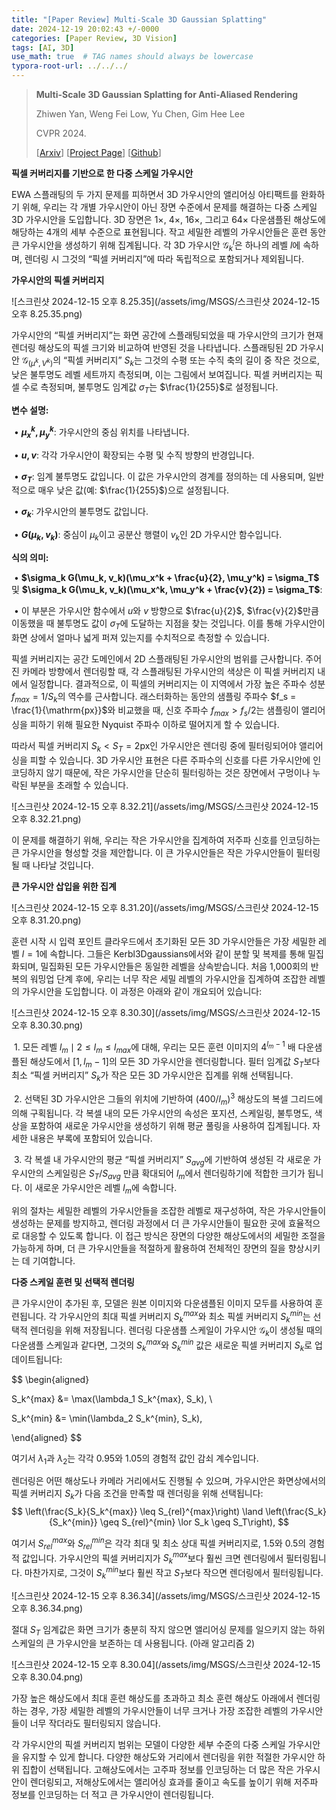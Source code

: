 ```yaml
---
title: "[Paper Review] Multi-Scale 3D Gaussian Splatting"
date: 2024-12-19 20:02:43 +/-0000
categories: [Paper Review, 3D Vision]
tags: [AI, 3D]   
use_math: true  # TAG names should always be lowercase
typora-root-url: ../../../
---
```


> **Multi-Scale 3D Gaussian Splatting for Anti-Aliased Rendering**
>
> Zhiwen Yan, Weng Fei Low, Yu Chen, Gim Hee Lee
>
> CVPR 2024.
>
> [[Arxiv](https://arxiv.org/abs/2311.17089)] [[Project Page](https://jokeryan.github.io/projects/ms-gs/)] [[Github](https://github.com/JokerYan/MS-GS/tree/main)]

**픽셀 커버리지를 기반으로 한 다중 스케일 가우시안**



EWA 스플래팅의 두 가지 문제를 피하면서 3D 가우시안의 앨리어싱 아티팩트를 완화하기 위해, 우리는 각 개별 가우시안이 아닌 장면 수준에서 문제를 해결하는 다중 스케일 3D 가우시안을 도입합니다. 3D 장면은 $1\times$, $4\times$, $16\times$, 그리고 $64\times$ 다운샘플된 해상도에 해당하는 4개의 세부 수준으로 표현됩니다. 작고 세밀한 레벨의 가우시안들은 훈련 동안 큰 가우시안을 생성하기 위해 집계됩니다. 각 3D 가우시안 $\mathcal{G}_{k}^{l}$은 하나의 레벨 $l$에 속하며, 렌더링 시 그것의 “픽셀 커버리지”에 따라 독립적으로 포함되거나 제외됩니다.

**가우시안의 픽셀 커버리지**

![스크린샷 2024-12-15 오후 8.25.35](/assets/img/MSGS/스크린샷 2024-12-15 오후 8.25.35.png)

가우시안의 “픽셀 커버리지”는 화면 공간에 스플래팅되었을 때 가우시안의 크기가 현재 렌더링 해상도의 픽셀 크기와 비교하여 반영된 것을 나타냅니다. 스플래팅된 2D 가우시안 $\mathcal{G}_{(\mu^k, V^k)}$의 “픽셀 커버리지” $S_k$는 그것의 수평 또는 수직 축의 길이 중 작은 것으로, 낮은 불투명도 레벨 세트까지 측정되며, 이는 그림에서 보여집니다. 픽셀 커버리지는 픽셀 수로 측정되며, 불투명도 임계값 $\sigma_T$는 $\frac{1}{255}$로 설정됩니다.

**변수 설명:**

​	•	**$\mu^k_x, \mu^k_y$**: 가우시안의 중심 위치를 나타냅니다.

​	•	**$u, v$**: 각각 가우시안이 확장되는 수평 및 수직 방향의 반경입니다.

​	•	**$\sigma_T$**: 임계 불투명도 값입니다. 이 값은 가우시안의 경계를 정의하는 데 사용되며, 일반적으로 매우 낮은 값(예: $\frac{1}{255}$)으로 설정됩니다.

​	•	**$\sigma_k$**: 가우시안의 불투명도 값입니다.

​	•	**$G(\mu_k, v_k)$**: 중심이 $\mu_k$이고 공분산 행렬이 $v_k$인 2D 가우시안 함수입니다.



**식의 의미:**

​	•	**$\sigma_k G(\mu_k, v_k)(\mu_x^k + \frac{u}{2}, \mu_y^k) = \sigma_T$** 및 **$\sigma_k G(\mu_k, v_k)(\mu_x^k, \mu_y^k + \frac{v}{2}) = \sigma_T$**:

​	•	이 부분은 가우시안 함수에서 $u$와 $v$ 방향으로 $\frac{u}{2}$, $\frac{v}{2}$만큼 이동했을 때 불투명도 값이 $\sigma_T$에 도달하는 지점을 찾는 것입니다. 이를 통해 가우시안이 화면 상에서 얼마나 넓게 퍼져 있는지를 수치적으로 측정할 수 있습니다.



픽셀 커버리지는 공간 도메인에서 2D 스플래팅된 가우시안의 범위를 근사합니다. 주어진 카메라 방향에서 렌더링할 때, 각 스플래팅된 가우시안의 색상은 이 픽셀 커버리지 내에서 일정합니다. 결과적으로, 이 픽셀의 커버리지는 이 지역에서 가장 높은 주파수 성분 $f_{max}=1/S_k$의 역수를 근사합니다. 래스터화하는 동안의 샘플링 주파수 $f_s = \frac{1}{\mathrm{px}}$와 비교했을 때, 신호 주파수 $f_{max} > f_s/2$는 샘플링이 앨리어싱을 피하기 위해 필요한 Nyquist 주파수 이하로 떨어지게 할 수 있습니다.

따라서 픽셀 커버리지 $S_k < S_T = 2\mathrm{px}$인 가우시안은 렌더링 중에 필터링되어야 앨리어싱을 피할 수 있습니다. 3D 가우시안 표현은 다른 주파수의 신호를 다른 가우시안에 인코딩하지 않기 때문에, 작은 가우시안을 단순히 필터링하는 것은 장면에서 구멍이나 누락된 부분을 초래할 수 있습니다. 

![스크린샷 2024-12-15 오후 8.32.21](/assets/img/MSGS/스크린샷 2024-12-15 오후 8.32.21.png)

이 문제를 해결하기 위해, 우리는 작은 가우시안을 집계하여 저주파 신호를 인코딩하는 큰 가우시안을 형성할 것을 제안합니다. 이 큰 가우시안들은 작은 가우시안들이 필터링될 때 나타날 것입니다.



**큰 가우시안 삽입을 위한 집계**

![스크린샷 2024-12-15 오후 8.31.20](/assets/img/MSGS/스크린샷 2024-12-15 오후 8.31.20.png)

훈련 시작 시 입력 포인트 클라우드에서 초기화된 모든 3D 가우시안들은 가장 세밀한 레벨 $l=1$에 속합니다. 그들은 Kerbl3Dgaussians에서와 같이 분할 및 복제를 통해 밀집화되며, 밀집화된 모든 가우시안들은 동일한 레벨을 상속받습니다. 처음 1,000회의 반복의 워밍업 단계 후에, 우리는 너무 작은 세밀 레벨의 가우시안을 집계하여 조잡한 레벨의 가우시안을 도입합니다. 이 과정은 아래와 같이 개요되어 있습니다:

![스크린샷 2024-12-15 오후 8.30.30](/assets/img/MSGS/스크린샷 2024-12-15 오후 8.30.30.png)

​	1.	모든 레벨 ${l_m \mid 2 \le l_m \le l_{max}}$에 대해, 우리는 모든 훈련 이미지의 $4^{l_m-1}$ 배 다운샘플된 해상도에서 $[1,l_m-1]$의 모든 3D 가우시안을 렌더링합니다. 필터 임계값 $S_T$보다 최소 “픽셀 커버리지” $S_k$가 작은 모든 3D 가우시안은 집계를 위해 선택됩니다.

​	2.	선택된 3D 가우시안은 그들의 위치에 기반하여 $(400/l_m)^3$ 해상도의 복셀 그리드에 의해 구획됩니다. 각 복셀 내의 모든 가우시안의 속성은 포지션, 스케일링, 불투명도, 색상을 포함하여 새로운 가우시안을 생성하기 위해 평균 풀링을 사용하여 집계됩니다. 자세한 내용은 부록에 포함되어 있습니다.

​	3.	각 복셀 내 가우시안의 평균 “픽셀 커버리지” $S_{avg}$에 기반하여 생성된 각 새로운 가우시안의 스케일링은 $S_T/S_{avg}$ 만큼 확대되어 $l_m$에서 렌더링하기에 적합한 크기가 됩니다. 이 새로운 가우시안은 레벨 $l_m$에 속합니다.

위의 절차는 세밀한 레벨의 가우시안들을 조잡한 레벨로 재구성하여, 작은 가우시안들이 생성하는 문제를 방지하고, 렌더링 과정에서 더 큰 가우시안들이 필요한 곳에 효율적으로 대응할 수 있도록 합니다. 이 접근 방식은 장면의 다양한 해상도에서의 세밀한 조절을 가능하게 하며, 더 큰 가우시안들을 적절하게 활용하여 전체적인 장면의 질을 향상시키는 데 기여합니다.



**다중 스케일 훈련 및 선택적 렌더링**



큰 가우시안이 추가된 후, 모델은 원본 이미지와 다운샘플된 이미지 모두를 사용하여 훈련됩니다. 각 가우시안의 최대 픽셀 커버리지 $S_k^{max}$와 최소 픽셀 커버리지 $S_k^{min}$는 선택적 렌더링을 위해 저장됩니다. 렌더링 다운샘플 스케일이 가우시안 $\mathcal{G}_k$이 생성될 때의 다운샘플 스케일과 같다면, 그것의 $S_k^{max}$와 $S_k^{min}$ 값은 새로운 픽셀 커버리지 $S_k$로 업데이트됩니다:


$$
\begin{aligned}

S_k^{max} &= \max(\lambda_1 S_k^{max}, S_k), \\

S_k^{min} &= \min(\lambda_2 S_k^{min}, S_k),

\end{aligned}
$$


여기서 $\lambda_1$과 $\lambda_2$는 각각 $0.95$와 $1.05$의 경험적 값인 감쇠 계수입니다.



렌더링은 어떤 해상도나 카메라 거리에서도 진행될 수 있으며, 가우시안은 화면상에서의 픽셀 커버리지 $S_k$가 다음 조건을 만족할 때 렌더링을 위해 선택됩니다:
$$
\left(\frac{S_k}{S_k^{max}} \leq S_{rel}^{max}\right) \land \left(\frac{S_k}{S_k^{min}} \geq S_{rel}^{min} \lor S_k \geq S_T\right),
$$


여기서 $S_{rel}^{max}$와 $S_{rel}^{min}$은 각각 최대 및 최소 상대 픽셀 커버리지로, $1.5$와 $0.5$의 경험적 값입니다. 가우시안의 픽셀 커버리지가 $S_k^{max}$보다 훨씬 크면 렌더링에서 필터링됩니다. 마찬가지로, 그것이 $S_k^{min}$보다 훨씬 작고 $S_T$보다 작으면 렌더링에서 필터링됩니다. 

![스크린샷 2024-12-15 오후 8.36.34](/assets/img/MSGS/스크린샷 2024-12-15 오후 8.36.34.png)

절대 $S_T$ 임계값은 화면 크기가 충분히 작지 않으면 앨리어싱 문제를 일으키지 않는 하위 스케일의 큰 가우시안을 보존하는 데 사용됩니다. (아래 알고리즘 2)

![스크린샷 2024-12-15 오후 8.30.04](/assets/img/MSGS/스크린샷 2024-12-15 오후 8.30.04.png)

가장 높은 해상도에서 최대 훈련 해상도를 초과하고 최소 훈련 해상도 아래에서 렌더링하는 경우, 가장 세밀한 레벨의 가우시안들이 너무 크거나 가장 조잡한 레벨의 가우시안들이 너무 작더라도 필터링되지 않습니다.



각 가우시안의 픽셀 커버리지 범위는 모델이 다양한 세부 수준의 다중 스케일 가우시안을 유지할 수 있게 합니다. 다양한 해상도와 거리에서 렌더링을 위한 적절한 가우시안 하위 집합이 선택됩니다. 고해상도에서는 고주파 정보를 인코딩하는 더 많은 작은 가우시안이 렌더링되고, 저해상도에서는 앨리어싱 효과를 줄이고 속도를 높이기 위해 저주파 정보를 인코딩하는 더 적고 큰 가우시안이 렌더링됩니다.